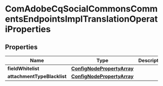 

# ComAdobeCqSocialCommonsCommentsEndpointsImplTranslationOperatiProperties

## Properties

Name | Type | Description | Notes
------------ | ------------- | ------------- | -------------
**fieldWhitelist** | [**ConfigNodePropertyArray**](ConfigNodePropertyArray.md) |  |  [optional]
**attachmentTypeBlacklist** | [**ConfigNodePropertyArray**](ConfigNodePropertyArray.md) |  |  [optional]



